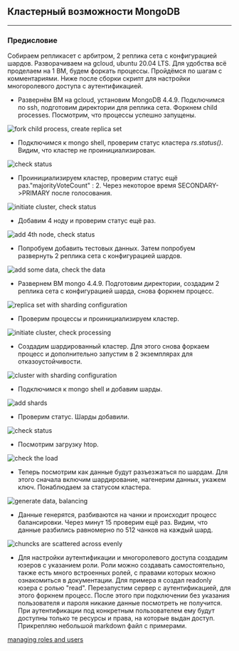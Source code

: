 ## Кластерный возможности MongoDB
---
### Предисловие
Собираем репликасет с арбитром, 2 реплика сета с конфигурацией шардов. Разворачиваем на gcloud, ubuntu 20.04 LTS. Для удобства всё проделаем на 1 ВМ, будем форкать процессы. Пройдёмся по шагам с комментариями. Ниже после сборки скрипт для настройки многоролевого доступа с аутентификацией.

* Развернём ВМ на gcloud, установим MongoDB 4.4.9. Подключимся по ssh, подготовим директории для реплика сета. Форкнем child processes. Посмотрим, что процессы успешно запущены.

![fork child process, create replica set](https://github.com/maxyustus/RDBM_OTUS/blob/main/22.%20%D0%9A%D0%BB%D0%B0%D1%81%D1%82%D0%B5%D1%80%D0%BD%D1%8B%D0%B5%20%D0%B2%D0%BE%D0%B7%D0%BC%D0%BE%D0%B6%D0%BD%D0%BE%D1%81%D1%82%D0%B8%20mongodb/1.%20fork%20child%20process%2C%20create%20replicat%20set.png)

* Подключимся к mongo shell, проверим статус кластера *rs.status()*. Видим, что кластер не проинициализирован.

![check status](https://github.com/maxyustus/RDBM_OTUS/blob/main/22.%20%D0%9A%D0%BB%D0%B0%D1%81%D1%82%D0%B5%D1%80%D0%BD%D1%8B%D0%B5%20%D0%B2%D0%BE%D0%B7%D0%BC%D0%BE%D0%B6%D0%BD%D0%BE%D1%81%D1%82%D0%B8%20mongodb/2.%20check%20status.png)

* Проинициализируем кластер, проверим статус ещё раз."majorityVoteCount" : 2. Через некоторое время SECONDARY->PRIMARY после голосования.

![initiate cluster, check status](https://github.com/maxyustus/RDBM_OTUS/blob/main/22.%20%D0%9A%D0%BB%D0%B0%D1%81%D1%82%D0%B5%D1%80%D0%BD%D1%8B%D0%B5%20%D0%B2%D0%BE%D0%B7%D0%BC%D0%BE%D0%B6%D0%BD%D0%BE%D1%81%D1%82%D0%B8%20mongodb/3.%20initialize%20cluster.%20check%20status.png)

* Добавим 4 ноду и проверим статус ещё раз. 

![add 4th node, check status](https://github.com/maxyustus/RDBM_OTUS/blob/main/22.%20%D0%9A%D0%BB%D0%B0%D1%81%D1%82%D0%B5%D1%80%D0%BD%D1%8B%D0%B5%20%D0%B2%D0%BE%D0%B7%D0%BC%D0%BE%D0%B6%D0%BD%D0%BE%D1%81%D1%82%D0%B8%20mongodb/4.%20add%204th%20node%2C%20check%20status.png)

* Попробуем добавить тестовых данных. Затем попробуем развернуть 2 реплика сета с конфигурацией шардов. 

![add some data, check the data](https://github.com/maxyustus/RDBM_OTUS/blob/main/22.%20%D0%9A%D0%BB%D0%B0%D1%81%D1%82%D0%B5%D1%80%D0%BD%D1%8B%D0%B5%20%D0%B2%D0%BE%D0%B7%D0%BC%D0%BE%D0%B6%D0%BD%D0%BE%D1%81%D1%82%D0%B8%20mongodb/5.%20add%20some%20data%2C%20check%20the%20data.png)

* Развернем ВМ mongo 4.4.9. Подготовим директории, создадим 2 реплика сета с конфигурацией шарда, снова форкнем процесс.

![replica set with sharding configuration](https://github.com/maxyustus/RDBM_OTUS/blob/main/22.%20%D0%9A%D0%BB%D0%B0%D1%81%D1%82%D0%B5%D1%80%D0%BD%D1%8B%D0%B5%20%D0%B2%D0%BE%D0%B7%D0%BC%D0%BE%D0%B6%D0%BD%D0%BE%D1%81%D1%82%D0%B8%20mongodb/9.%20create%202%20replica%20set%20with%20sharding%20configuration.png)

* Проверим процессы и проинициализируем кластер.

![initiate cluster, check processing](https://github.com/maxyustus/RDBM_OTUS/blob/main/22.%20%D0%9A%D0%BB%D0%B0%D1%81%D1%82%D0%B5%D1%80%D0%BD%D1%8B%D0%B5%20%D0%B2%D0%BE%D0%B7%D0%BC%D0%BE%D0%B6%D0%BD%D0%BE%D1%81%D1%82%D0%B8%20mongodb/10.%20Check%20processing%20and%20initialize%20cluster.png)

* Создадим шардированный кластер. Для этого снова форкаем процесс и дополнительно запустим в 2 экземплярах для отказоустойчивости.

![cluster with sharding configuration](https://github.com/maxyustus/RDBM_OTUS/blob/main/22.%20%D0%9A%D0%BB%D0%B0%D1%81%D1%82%D0%B5%D1%80%D0%BD%D1%8B%D0%B5%20%D0%B2%D0%BE%D0%B7%D0%BC%D0%BE%D0%B6%D0%BD%D0%BE%D1%81%D1%82%D0%B8%20mongodb/12.%20create%20cluster%20with%20sharding%20configuration.png)

* Подключимся к mongo shell и добавим шарды.

![add shards](https://github.com/maxyustus/RDBM_OTUS/blob/main/22.%20%D0%9A%D0%BB%D0%B0%D1%81%D1%82%D0%B5%D1%80%D0%BD%D1%8B%D0%B5%20%D0%B2%D0%BE%D0%B7%D0%BC%D0%BE%D0%B6%D0%BD%D0%BE%D1%81%D1%82%D0%B8%20mongodb/13.%20fork%20process%20twice%20and%20add%20shards.png)

* Проверим статус. Шарды добавили.

![check status](https://github.com/maxyustus/RDBM_OTUS/blob/main/22.%20%D0%9A%D0%BB%D0%B0%D1%81%D1%82%D0%B5%D1%80%D0%BD%D1%8B%D0%B5%20%D0%B2%D0%BE%D0%B7%D0%BC%D0%BE%D0%B6%D0%BD%D0%BE%D1%81%D1%82%D0%B8%20mongodb/14.%20check%20status.png)

* Посмотрим загрузку htop. 

![check the load](https://github.com/maxyustus/RDBM_OTUS/blob/main/22.%20%D0%9A%D0%BB%D0%B0%D1%81%D1%82%D0%B5%D1%80%D0%BD%D1%8B%D0%B5%20%D0%B2%D0%BE%D0%B7%D0%BC%D0%BE%D0%B6%D0%BD%D0%BE%D1%81%D1%82%D0%B8%20mongodb/15.%20checking%20the%20load.png)

* Теперь посмотрим как данные будут разъезжаться по шардам. Для этого сначала включим шардирование, нагенерим данных, укажем ключ. Понаблюдаем за статусом кластера. 

![generate data, balancing](https://github.com/maxyustus/RDBM_OTUS/blob/main/22.%20%D0%9A%D0%BB%D0%B0%D1%81%D1%82%D0%B5%D1%80%D0%BD%D1%8B%D0%B5%20%D0%B2%D0%BE%D0%B7%D0%BC%D0%BE%D0%B6%D0%BD%D0%BE%D1%81%D1%82%D0%B8%20mongodb/16.%20generate%20some%20data%2C%20enable%20sharding%2C%20check%20status.png)

* Данные генерятся, разбиваются на чанки и происходит процесс балансировки. Через минут 15 проверим ещё раз. Видим, что данные
разбились равномерно по 512 чанков на каждый шард.

![chuncks are scattered across evenly](https://github.com/maxyustus/RDBM_OTUS/blob/main/22.%20%D0%9A%D0%BB%D0%B0%D1%81%D1%82%D0%B5%D1%80%D0%BD%D1%8B%D0%B5%20%D0%B2%D0%BE%D0%B7%D0%BC%D0%BE%D0%B6%D0%BD%D0%BE%D1%81%D1%82%D0%B8%20mongodb/18.%20data%20chuncks%20scattered%20across%20shadrs%20evenly%20.png)

* Для настройки аутентификации и многоролевого доступа создадим юзеров с указанием роли. Роли можно создавать самостоятельно, также есть много встроенных ролей, с правами которых можно ознакомиться в документации. Для примера я создал readonly юзера с ролью "read". Перезапустим сервер с аутентификацией, для этого форкнем процесс. После этого при подключении без указания пользователя и пароля никакие данные посмотреть не получится. При аутентификации под конкретным пользователем ему будут доступны только те ресурсы и права, на которые выдан доступ. Прикрепляю небольшой markdown файл с примерами. 

[managing roles and users](https://github.com/maxyustus/RDBM_OTUS/blob/main/22.%20%D0%9A%D0%BB%D0%B0%D1%81%D1%82%D0%B5%D1%80%D0%BD%D1%8B%D0%B5%20%D0%B2%D0%BE%D0%B7%D0%BC%D0%BE%D0%B6%D0%BD%D0%BE%D1%81%D1%82%D0%B8%20mongodb/Managing_roles_and_users.md)